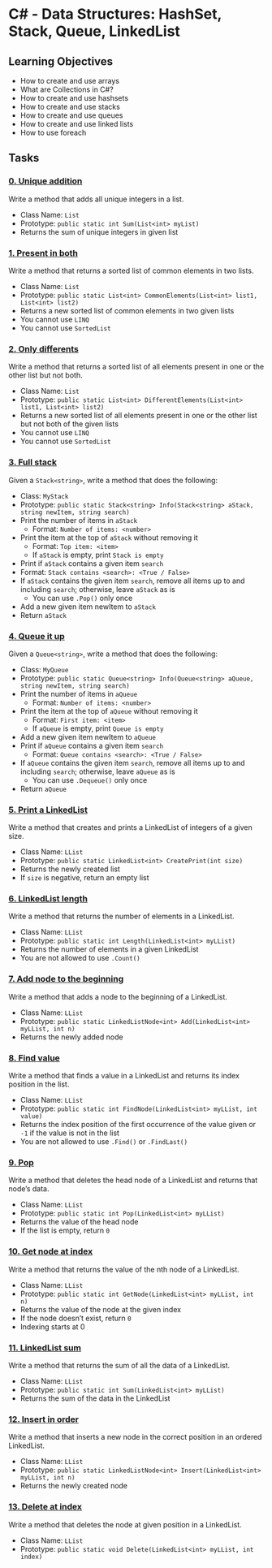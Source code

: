 # C# - Data Structures: HashSet, Stack, Queue, LinkedList

## Learning Objectives

- How to create and use arrays
- What are Collections in C#?
- How to create and use hashsets
- How to create and use stacks
- How to create and use queues
- How to create and use linked lists
- How to use foreach

## Tasks

### [0. Unique addition](./0-unique_add/0-unique_add.cs)
Write a method that adds all unique integers in a list.
- Class Name: `List`
- Prototype: `public static int Sum(List<int> myList)`
- Returns the sum of unique integers in given list

### [1. Present in both](./1-common_elements/1-common_elements.cs)
Write a method that returns a sorted list of common elements in two lists.
- Class Name: `List`
- Prototype: `public static List<int> CommonElements(List<int> list1, List<int> list2)`
- Returns a new sorted list of common elements in two given lists
- You cannot use `LINQ`
- You cannot use `SortedList`

### [2. Only differents](./2-different_elements/2-different_elements.cs)
Write a method that returns a sorted list of all elements present in one or the other list but not both.
- Class Name: `List`
- Prototype: `public static List<int> DifferentElements(List<int> list1, List<int> list2)`
- Returns a new sorted list of all elements present in one or the other list but not both of the given lists
- You cannot use `LINQ`
- You cannot use `SortedList`

### [3. Full stack](./3-stack_push_pop/3-stack_push_pop.cs)
Given a `Stack<string>`, write a method that does the following:
- Class: `MyStack`
- Prototype: `public static Stack<string> Info(Stack<string> aStack, string newItem, string search)`
- Print the number of items in `aStack`
	- Format: `Number of items: <number>`
- Print the item at the top of `aStack` without removing it
	- Format: `Top item: <item>`
	- If `aStack` is empty, print `Stack is empty`
- Print if `aStack` contains a given item `search`
 - Format: `Stack contains <search>: <True / False>`
- If `aStack` contains the given item `search`, remove all items up to and including `search`; otherwise, leave `aStack` as is
	- You can use `.Pop()` only once
- Add a new given item newItem to `aStack`
- Return `aStack`

### [4. Queue it up](./4-queue_enqueue_dequeue/4-queue_enqueue_dequeue.cs)
Given a `Queue<string>`, write a method that does the following:
- Class: `MyQueue`
- Prototype: `public static Queue<string> Info(Queue<string> aQueue, string newItem, string search)`
- Print the number of items in `aQueue`
	- Format: `Number of items: <number>`
- Print the item at the top of `aQueue` without removing it
	- Format: `First item: <item>`
	- If `aQueue` is empty, print `Queue is empty`
- Add a new given item newItem to `aQueue`
- Print if `aQueue` contains a given item `search`
	- Format: `Queue contains <search>: <True / False>`
- If `aQueue` contains the given item `search`, remove all items up to and including `search`; otherwise, leave `aQueue` as is
	- You can use `.Dequeue()` only once
- Return `aQueue`

### [5. Print a LinkedList](./5-print_linkedlist/5-print_linkedlist.cs)
Write a method that creates and prints a LinkedList of integers of a given size.
- Class Name: `LList`
- Prototype: `public static LinkedList<int> CreatePrint(int size)`
- Returns the newly created list
- If `size` is negative, return an empty list

### [6. LinkedList length](./6-linkedlist_length/6-linkedlist_length.cs)
Write a method that returns the number of elements in a LinkedList.
- Class Name: `LList`
- Prototype: `public static int Length(LinkedList<int> myLList)`
- Returns the number of elements in a given LinkedList
- You are not allowed to use `.Count()`

### [7. Add node to the beginning](./7-linkedlist_add/7-linkedlist_add.cs)
Write a method that adds a node to the beginning of a LinkedList.
- Class Name: `LList`
- Prototype: `public static LinkedListNode<int> Add(LinkedList<int> myLList, int n)`
- Returns the newly added node

### [8. Find value](./8-linkedlist_find/8-linkedlist_find.cs)
Write a method that finds a value in a LinkedList and returns its index position in the list.
- Class Name: `LList`
- Prototype: `public static int FindNode(LinkedList<int> myLList, int value)`
- Returns the index position of the first occurrence of the value given or `-1` if the value is not in the list
- You are not allowed to use `.Find()` or `.FindLast()`

### [9. Pop](./9-linkedlist_pop/9-linkedlist_pop.cs)
Write a method that deletes the head node of a LinkedList and returns that node’s data.
- Class Name: `LList`
- Prototype: `public static int Pop(LinkedList<int> myLList)`
- Returns the value of the head node
- If the list is empty, return `0`

### [10. Get node at index](./10-linkedlist_get_node/10-linkedlist_get_node.cs)
Write a method that returns the value of the nth node of a LinkedList.
- Class Name: `LList`
- Prototype: `public static int GetNode(LinkedList<int> myLList, int n)`
- Returns the value of the node at the given index
- If the node doesn’t exist, return `0`
- Indexing starts at 0

### [11. LinkedList sum](./11-linkedlist_sum/11-linkedlist_sum.cs)
Write a method that returns the sum of all the data of a LinkedList.
- Class Name: `LList`
- Prototype: `public static int Sum(LinkedList<int> myLList)`
- Returns the sum of the data in the LinkedList

### [12. Insert in order](./12-linkedlist_insert/12-linkedlist_insert.cs)
Write a method that inserts a new node in the correct position in an ordered LinkedList.
- Class Name: `LList`
- Prototype: `public static LinkedListNode<int> Insert(LinkedList<int> myLList, int n)`
- Returns the newly created node

### [13. Delete at index](./13-linkedlist_delete/13-linkedlist_delete.cs)
Write a method that deletes the node at given position in a LinkedList.
- Class Name: `LList`
- Prototype: `public static void Delete(LinkedList<int> myLList, int index)`

